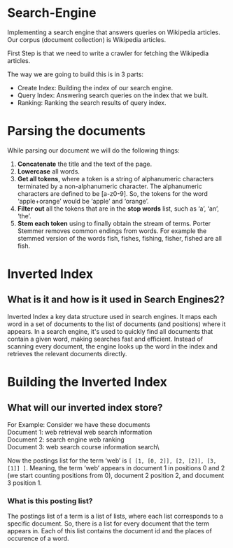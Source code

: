 # Search-Engine
Implementing a search engine that answers queries on Wikipedia articles.
Our corpus (document collection) is Wikipedia articles. 

First Step is that we need to write a crawler for fetching the Wikipedia articles.

The way we are going to build this is in 3 parts:

- Create Index: Building the index of our search engine.
- Query Index: Answering search queries on the index that we built.
- Ranking: Ranking the search results of query index.

# Parsing the documents

While parsing our document we will do the following things:
1) **Concatenate** the title and the text of the page.
2) **Lowercase** all words.
3) **Get all tokens**, where a token is a string of alphanumeric characters terminated by a non-alphanumeric character. The alphanumeric characters are defined to be [a-z0-9]. So, the tokens for the word ‘apple+orange’ would be ‘apple’ and ‘orange’.
4) **Filter out** all the tokens that are in the **stop words** list, such as ‘a’, ‘an’, ‘the’.
5) **Stem each token** using to finally obtain the stream of terms. Porter Stemmer removes common endings from words. For example the stemmed version of the words fish, fishes, fishing, fisher, fished are all fish.

# Inverted Index

## What is it and how is it used in Search Engines2?

Inverted Index a key data structure used in search engines. 
It maps each word in a set of documents to the list of documents (and positions) where it appears. 
In a search engine, it's used to quickly find all documents that contain a given word, making searches fast and efficient. 
Instead of scanning every document, the engine looks up the word in the index and retrieves the relevant documents directly.

# Building the Inverted Index

## What will our inverted index store?

For Example: Consider we have these documents\
Document 1: web retrieval web search information\
Document 2: search engine web ranking\
Document 3: web search course information search\

Now the postings list for the term ‘web’ is `[ [1, [0, 2]], [2, [2]], [3, [1]] ]`. 
Meaning, the term ‘web’ appears in document 1 in positions 0 and 2 (we start counting positions from 0), document 2 position 2, and document 3 position 1.

### What is this posting list?

The postings list of a term is a list of lists, where each list corresponds to a specific document. 
So, there is a list for every document that the term appears in.
Each of this list contains the document id and the places of occurence of a word.
